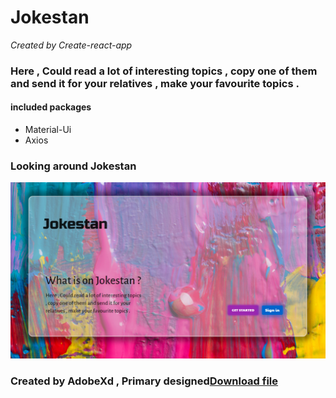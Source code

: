 # Jokestan

<i>
    Created by Create-react-app    
</i>

<h3>
    Here , Could read a lot of interesting topics , copy one of them and send it for your relatives , make your favourite topics .
</h3>  

<div>
    <h4>included packages</h4>
    <ul>
        <li>Material-Ui</li>
        <li>Axios</li>
    </ul>
</div>

<div>
    <h3>Looking around Jokestan</h3>
    <img src="jokestan/src/assets/img/introdutingJokestan.PNG" alt="introdutingJokestan">
</div>

<div>
    <h3>Created by AdobeXd , Primary designed<a href="https://s29.picofile.com/d/8461629826/bb31826e-dd11-4ab6-ad49-0fa393eebdc6/Jokestan_1.xd">Download file</a></h3>
</div>